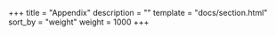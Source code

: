 <!--
SPDX-FileCopyrightText: © 2023 Dominik George <nik@naturalnet.de>

SPDX-License-Identifier: LGPL-3.0-or-later OR CC-BY-SA-4.0+
-->

+++
title = "Appendix"
description = ""
template = "docs/section.html"
sort_by = "weight"
weight = 1000
+++
